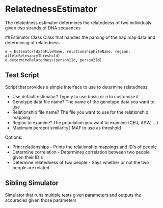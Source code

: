 # RelatednessEstimator
The relatedness estimator determines the relatedness of two individuals given two strands of DNA sequences

##Estimator Class
Class that handles the parsing of the hap map data and determining of relatedness

```
e = Estimator(dataFileName, relationshipFileName, region, alleleRelevancyThreshold)
e.determineRelatedness(person1Id, person2Id)
```

## Test Script
Script that provides a simple interface to use to determine relatedness
* Use default estimator? Type y to use basic or n to customize it
* Genotype data file name? The name of the genotype data you want to use
* Relationship file name? The file you want to use for the relationship mapping
* Region to examine? The population you want to examine (CEU, ASW, ...)
* Maximum percent similarity? MAF to use as threshold

Options:
*  Print relationships - Prints the relationship mappings and ID's of people
*  Determine correlation  - Determines correlation between two people given their ID's
*  Determine relatedness of two people - Says whether or not the two people are related

## Sibling Simulator
Simulator that runs multiple tests given parameters and outputs the accuracies given those parameters
